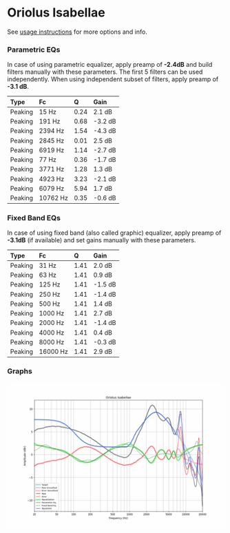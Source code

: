 # Oriolus Isabellae
See [usage instructions](https://github.com/jaakkopasanen/AutoEq#usage) for more options and info.

### Parametric EQs
In case of using parametric equalizer, apply preamp of **-2.4dB** and build filters manually
with these parameters. The first 5 filters can be used independently.
When using independent subset of filters, apply preamp of **-3.1 dB**.

| Type    | Fc       |    Q | Gain    |
|:--------|:---------|:-----|:--------|
| Peaking | 15 Hz    | 0.24 | 2.1 dB  |
| Peaking | 191 Hz   | 0.68 | -3.2 dB |
| Peaking | 2394 Hz  | 1.54 | -4.3 dB |
| Peaking | 2845 Hz  | 0.01 | 2.5 dB  |
| Peaking | 6919 Hz  | 1.14 | -2.7 dB |
| Peaking | 77 Hz    | 0.36 | -1.7 dB |
| Peaking | 3771 Hz  | 1.28 | 1.3 dB  |
| Peaking | 4923 Hz  | 3.23 | -2.1 dB |
| Peaking | 6079 Hz  | 5.94 | 1.7 dB  |
| Peaking | 10762 Hz | 0.35 | -0.6 dB |

### Fixed Band EQs
In case of using fixed band (also called graphic) equalizer, apply preamp of **-3.1dB**
(if available) and set gains manually with these parameters.

| Type    | Fc       |    Q | Gain    |
|:--------|:---------|:-----|:--------|
| Peaking | 31 Hz    | 1.41 | 2.0 dB  |
| Peaking | 63 Hz    | 1.41 | 0.9 dB  |
| Peaking | 125 Hz   | 1.41 | -1.5 dB |
| Peaking | 250 Hz   | 1.41 | -1.4 dB |
| Peaking | 500 Hz   | 1.41 | 1.4 dB  |
| Peaking | 1000 Hz  | 1.41 | 2.7 dB  |
| Peaking | 2000 Hz  | 1.41 | -1.4 dB |
| Peaking | 4000 Hz  | 1.41 | 0.4 dB  |
| Peaking | 8000 Hz  | 1.41 | -0.3 dB |
| Peaking | 16000 Hz | 1.41 | 2.9 dB  |

### Graphs
![](./Oriolus%20Isabellae.png)